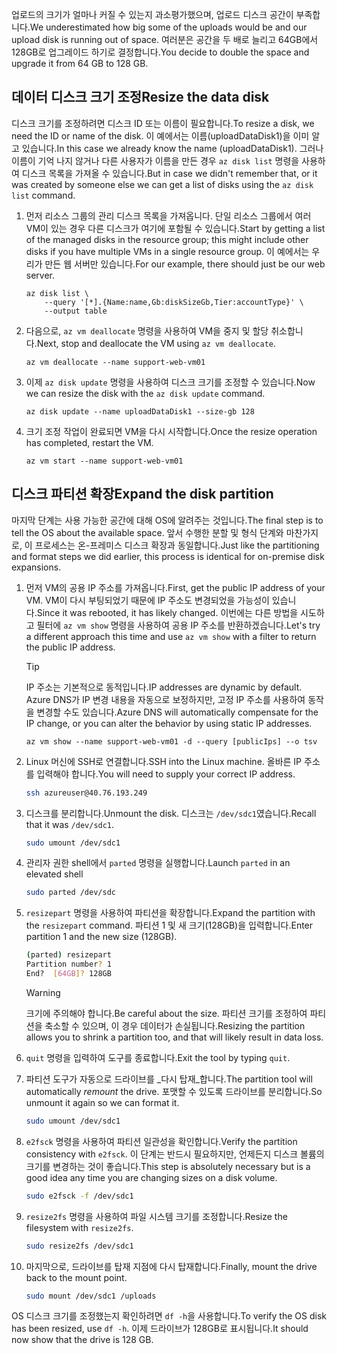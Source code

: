 <span data-ttu-id="561b0-101">업로드의 크기가 얼마나 커질 수 있는지 과소평가했으며, 업로드 디스크 공간이 부족합니다.</span><span class="sxs-lookup"><span data-stu-id="561b0-101">We underestimated how big some of the uploads would be and our upload disk is running out of space.</span></span> <span data-ttu-id="561b0-102">여러분은 공간을 두 배로 늘리고 64GB에서 128GB로 업그레이드 하기로 결정합니다.</span><span class="sxs-lookup"><span data-stu-id="561b0-102">You decide to double the space and upgrade it from 64 GB to 128 GB.</span></span>

## <a name="resize-the-data-disk"></a><span data-ttu-id="561b0-103">데이터 디스크 크기 조정</span><span class="sxs-lookup"><span data-stu-id="561b0-103">Resize the data disk</span></span>

<span data-ttu-id="561b0-104">디스크 크기를 조정하려면 디스크 ID 또는 이름이 필요합니다.</span><span class="sxs-lookup"><span data-stu-id="561b0-104">To resize a disk, we need the ID or name of the disk.</span></span> <span data-ttu-id="561b0-105">이 예에서는 이름(uploadDataDisk1)을 이미 알고 있습니다.</span><span class="sxs-lookup"><span data-stu-id="561b0-105">In this case we already know the name (uploadDataDisk1).</span></span> <span data-ttu-id="561b0-106">그러나 이름이 기억 나지 않거나 다른 사용자가 이름을 만든 경우 `az disk list` 명령을 사용하여 디스크 목록을 가져올 수 있습니다.</span><span class="sxs-lookup"><span data-stu-id="561b0-106">But in case we didn't remember that, or it was created by someone else we can get a list of disks using the `az disk list` command.</span></span>

1. <span data-ttu-id="561b0-107">먼저 리소스 그룹의 관리 디스크 목록을 가져옵니다. 단일 리소스 그룹에서 여러 VM이 있는 경우 다른 디스크가 여기에 포함될 수 있습니다.</span><span class="sxs-lookup"><span data-stu-id="561b0-107">Start by getting a list of the managed disks in the resource group; this might include other disks if you have multiple VMs in a single resource group.</span></span> <span data-ttu-id="561b0-108">이 예에서는 우리가 만든 웹 서버만 있습니다.</span><span class="sxs-lookup"><span data-stu-id="561b0-108">For our example, there should just be our web server.</span></span>

    ```azurecli
    az disk list \
        --query '[*].{Name:name,Gb:diskSizeGb,Tier:accountType}' \
        --output table
    ```

1. <span data-ttu-id="561b0-109">다음으로, `az vm deallocate` 명령을 사용하여 VM을 중지 및 할당 취소합니다.</span><span class="sxs-lookup"><span data-stu-id="561b0-109">Next, stop and deallocate the VM using `az vm deallocate`.</span></span> 

    ```azurecli
    az vm deallocate --name support-web-vm01
    ```
1. <span data-ttu-id="561b0-110">이제 `az disk update` 명령을 사용하여 디스크 크기를 조정할 수 있습니다.</span><span class="sxs-lookup"><span data-stu-id="561b0-110">Now we can resize the disk with the `az disk update` command.</span></span>

    ```azurecli
    az disk update --name uploadDataDisk1 --size-gb 128
    ```
    
1. <span data-ttu-id="561b0-111">크기 조정 작업이 완료되면 VM을 다시 시작합니다.</span><span class="sxs-lookup"><span data-stu-id="561b0-111">Once the resize operation has completed, restart the VM.</span></span>

    ```azurecli
    az vm start --name support-web-vm01
    ```

## <a name="expand-the-disk-partition"></a><span data-ttu-id="561b0-112">디스크 파티션 확장</span><span class="sxs-lookup"><span data-stu-id="561b0-112">Expand the disk partition</span></span>

<span data-ttu-id="561b0-113">마지막 단계는 사용 가능한 공간에 대해 OS에 알려주는 것입니다.</span><span class="sxs-lookup"><span data-stu-id="561b0-113">The final step is to tell the OS about the available space.</span></span> <span data-ttu-id="561b0-114">앞서 수행한 분할 및 형식 단계와 마찬가지로, 이 프로세스는 온-프레미스 디스크 확장과 동일합니다.</span><span class="sxs-lookup"><span data-stu-id="561b0-114">Just like the partitioning and format steps we did earlier, this process is identical for on-premise disk expansions.</span></span> 

1. <span data-ttu-id="561b0-115">먼저 VM의 공용 IP 주소를 가져옵니다.</span><span class="sxs-lookup"><span data-stu-id="561b0-115">First, get the public IP address of your VM.</span></span> <span data-ttu-id="561b0-116">VM이 다시 부팅되었기 때문에 IP 주소도 변경되었을 가능성이 있습니다.</span><span class="sxs-lookup"><span data-stu-id="561b0-116">Since it was rebooted, it has likely changed.</span></span> <span data-ttu-id="561b0-117">이번에는 다른 방법을 시도하고 필터에 `az vm show` 명령을 사용하여 공용 IP 주소를 반환하겠습니다.</span><span class="sxs-lookup"><span data-stu-id="561b0-117">Let's try a different approach this time and use `az vm show` with a filter to return the public IP address.</span></span>

    > [!TIP]
    > <span data-ttu-id="561b0-118">IP 주소는 기본적으로 동적입니다.</span><span class="sxs-lookup"><span data-stu-id="561b0-118">IP addresses are dynamic by default.</span></span> <span data-ttu-id="561b0-119">Azure DNS가 IP 변경 내용을 자동으로 보정하지만, 고정 IP 주소를 사용하여 동작을 변경할 수도 있습니다.</span><span class="sxs-lookup"><span data-stu-id="561b0-119">Azure DNS will automatically compensate for the IP change, or you can alter the behavior by using static IP addresses.</span></span>

    ```azurecli
    az vm show --name support-web-vm01 -d --query [publicIps] --o tsv
    ```
    
1. <span data-ttu-id="561b0-120">Linux 머신에 SSH로 연결합니다.</span><span class="sxs-lookup"><span data-stu-id="561b0-120">SSH into the Linux machine.</span></span> <span data-ttu-id="561b0-121">올바른 IP 주소를 입력해야 합니다.</span><span class="sxs-lookup"><span data-stu-id="561b0-121">You will need to supply your correct IP address.</span></span>

    ```bash
    ssh azureuser@40.76.193.249
    ```

1. <span data-ttu-id="561b0-122">디스크를 분리합니다.</span><span class="sxs-lookup"><span data-stu-id="561b0-122">Unmount the disk.</span></span> <span data-ttu-id="561b0-123">디스크는 `/dev/sdc1`였습니다.</span><span class="sxs-lookup"><span data-stu-id="561b0-123">Recall that it was `/dev/sdc1`.</span></span>

    ```bash
    sudo umount /dev/sdc1
    ```

1. <span data-ttu-id="561b0-124">관리자 권한 shell에서 `parted` 명령을 실행합니다.</span><span class="sxs-lookup"><span data-stu-id="561b0-124">Launch `parted` in an elevated shell</span></span>

    ```bash
    sudo parted /dev/sdc
    ```
    
1. <span data-ttu-id="561b0-125">`resizepart` 명령을 사용하여 파티션을 확장합니다.</span><span class="sxs-lookup"><span data-stu-id="561b0-125">Expand the partition with the `resizepart` command.</span></span> <span data-ttu-id="561b0-126">파티션 1 및 새 크기(128GB)을 입력합니다.</span><span class="sxs-lookup"><span data-stu-id="561b0-126">Enter partition 1 and the new size (128GB).</span></span>

    ```bash
    (parted) resizepart
    Partition number? 1
    End?  [64GB]? 128GB
    ```

    > [!WARNING]
    > <span data-ttu-id="561b0-127">크기에 주의해야 합니다.</span><span class="sxs-lookup"><span data-stu-id="561b0-127">Be careful about the size.</span></span> <span data-ttu-id="561b0-128">파티션 크기를 조정하여 파티션을 축소할 수 있으며, 이 경우 데이터가 손실됩니다.</span><span class="sxs-lookup"><span data-stu-id="561b0-128">Resizing the partition allows you to shrink a partition too, and that will likely result in data loss.</span></span>
    
1. <span data-ttu-id="561b0-129">`quit` 명령을 입력하여 도구를 종료합니다.</span><span class="sxs-lookup"><span data-stu-id="561b0-129">Exit the tool by typing `quit`.</span></span>

1. <span data-ttu-id="561b0-130">파티션 도구가 자동으로 드라이브를 _다시 탑재_합니다.</span><span class="sxs-lookup"><span data-stu-id="561b0-130">The partition tool will automatically _remount_ the drive.</span></span> <span data-ttu-id="561b0-131">포맷할 수 있도록 드라이브를 분리합니다.</span><span class="sxs-lookup"><span data-stu-id="561b0-131">So unmount it again so we can format it.</span></span>

    ```bash
    sudo umount /dev/sdc1
    ```
    
1. <span data-ttu-id="561b0-132">`e2fsck` 명령을 사용하여 파티션 일관성을 확인합니다.</span><span class="sxs-lookup"><span data-stu-id="561b0-132">Verify the partition consistency with `e2fsck`.</span></span> <span data-ttu-id="561b0-133">이 단계는 반드시 필요하지만, 언제든지 디스크 볼륨의 크기를 변경하는 것이 좋습니다.</span><span class="sxs-lookup"><span data-stu-id="561b0-133">This step is absolutely necessary but is a good idea any time you are changing sizes on a disk volume.</span></span>

    ```bash
    sudo e2fsck -f /dev/sdc1
    ```

1. <span data-ttu-id="561b0-134">`resize2fs` 명령을 사용하여 파일 시스템 크기를 조정합니다.</span><span class="sxs-lookup"><span data-stu-id="561b0-134">Resize the filesystem with `resize2fs`.</span></span>

    ```bash
    sudo resize2fs /dev/sdc1
    ```

1. <span data-ttu-id="561b0-135">마지막으로, 드라이브를 탑재 지점에 다시 탑재합니다.</span><span class="sxs-lookup"><span data-stu-id="561b0-135">Finally, mount the drive back to the mount point.</span></span>

    ```bash
    sudo mount /dev/sdc1 /uploads
    ```

<span data-ttu-id="561b0-136">OS 디스크 크기를 조정했는지 확인하려면 `df -h`을 사용합니다.</span><span class="sxs-lookup"><span data-stu-id="561b0-136">To verify the OS disk has been resized, use `df -h`.</span></span> <span data-ttu-id="561b0-137">이제 드라이브가 128GB로 표시됩니다.</span><span class="sxs-lookup"><span data-stu-id="561b0-137">It should now show that the drive is 128 GB.</span></span>
